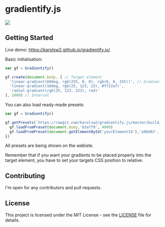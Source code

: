 # gradientify.js

![](https://image.ibb.co/fT8O3H/Screenshot_137.png)

## Getting Started

Live demo: https://karolsw2.github.io/gradientify.io/

Basic initialisation:

```javascript
var gf = Gradientify()

gf.create(document.body, [ // Target element
  'linear-gradient(60deg, rgb(255, 0, 0), rgb(0, 0, 255))', // Gradients CSS
  'linear-gradient(10deg, rgb(25, 123, 23), #ff22af)',
  'radial-gradient(rgb(25, 123, 223), red)'
], 2000) // Interval
```

You can also load ready-made presets:

```javascript
var gf = Gradientify()

gf.getPresets(`https://rawgit.com/karolsw2/gradientify.js/master/build/presets.json`, () => { 
  gf.loadFromPreset(document.body,'b3aff9', 4000)
  gf.loadFromPreset(document.getElementById('yourElementId'),'a9bb02', 3600)
})
```
All presets are being shown on the webiste. 

Remember that if you want your gradients to be placed properly into the target element, you have to set your targets CSS position to relative.


## Contributing

I'm open for any contributors and pull requests.

## License

This project is licensed under the MIT License - see the [LICENSE](LICENSE) file for details.


